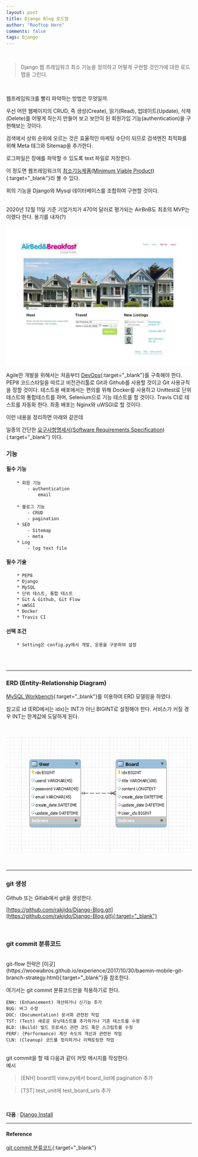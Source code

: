 ```yaml
---
layout: post
title: Django Blog 로드맵
author: "Rooftop Hero"
comments: false
tags: Django
---
```

<br>

> Django 웹 프레임워크 최소 기능을 정의하고 어떻게 구현할 것인가에 대한 로드맵을 그린다.

<br>

웹프레임워크를 빨리 파악하는 방법은 무엇일까.

우선 어떤 웹페이지의 CRUD, 즉 생성(Create), 읽기(Read), 업데이트(Update), 삭제(Delete)를 어떻게 하는지 만들어 보고
보안이 된 회원가입 기능(authentication)을 구현해보는 것이다.

검색에서 상위 순위에 오르는 것은 효율적인 마케팅 수단이 되므로 검색엔진 최적화를 위해 Meta 태그와 Sitemap을 추가한다.

로그파일은 장애를 파악할 수 있도록 text 파일로 저장한다. 

이 정도면 웹프레임워크의 [최소기능제품(Minimum Viable Product)](https://brunch.co.kr/@jjollae/7){:target="_blank"}라 볼 수 있다.

위의 기능을 Django와 Mysql 데이터베이스를 조합하여 구현할 것이다. 

<br>
2020년 12월 11일 기준 기업가치가 470억 달러로 평가되는 AirBnB도 최초의 MVP는 이랬다 한다. 용기를 내자(?)


![airbnb.png](/images/posts/2020-12-14/airbnb.png)


Agile한 개발을 위해서는 처음부터 [DevOps](https://brunch.co.kr/@jowlee/120){:target="_blank"}를 구축해야 한다.
PEP8 코드스타일을 따르고 비전관리툴로 Git과 Github를 사용할 것이고 Git 사용규칙을 정할 것이다. 테스트용 배포에서는 편의를 위해 Docker를 사용하고 Unittest로 단위테스트와 통합테스트를 하며, Selenium으로 기능 테스트를 할 것이다. Travis CI로 테스트를 자동화 한다. 최종 배포는 Nginx와 uWSGI로 할 것이다.

이런 내용을 정리하면 아래와 같은데

일종의 간단한 [요구사항명세서(Software Requirements Specification)](https://medium.com/@dnjswbf/%EC%9A%94%EA%B5%AC%EC%82%AC%ED%95%AD-%EC%A0%95%EC%9D%98%EC%84%9C-%EA%B8%B0%EC%88%A0%EC%84%9C-%EB%AA%85%EC%84%B8%EC%84%9C-b8d47599ab64){:target="_blank"} 이다.


### 기능


#### 필수 기능


```
    * 회원 기능
        - authentication
            email

    * 블로그 기능
        - CRUD
        - pagination
    * SEO
        - Sitemap
        - meta
    * Log
        - log text file
```


#### 필수 기술


```
    * PEP8
    * Django
    * MySQL
    * 단위 테스트, 통합 테스트
    * Git & Github, Git Flow
    * uWSGI
    * Docker
    * Travis CI
```


#### 선택 조건


```
    * Setting은 config.py에서 개발, 운용을 구분하여 설정
```

<br>
<br>

---

### ERD (Entity-Relationship Diagram)

[MySQL Workbench](https://dev.mysql.com/downloads/workbench/){:target="_blank"}를 이용하여 ERD 모델링을 하였다. 

참고로 id (ERD에서는 idx)는 INT가 아닌 BIGINT로 설정해야 한다. 서비스가 커질 경우 INT는 한계값에 도달하게 된다. 

<br>

![django_blog_erd.jpg](/images/posts/2020-12-14/django_blog_erd.jpg)

<br>

---

### git 생성

Github 또는 Gitlab에서 git을 생성한다.

[https://github.com/rakjido/Django-Blog.git](https://github.com/rakjido/Django-Blog.git){:target="_blank"}

<br>

### git commit 분류코드

<br>
git-flow 전략은 [이곳](https://woowabros.github.io/experience/2017/10/30/baemin-mobile-git-branch-strategy.html){:target="_blank"}을 참조한다.

여기서는 git commit 분류코드만을 적용하기로 한다.

```
ENH: (Enhancement) 개선하거나 신기능 추가
BUG: 버그 수정
DOC: (Documentation) 문서화 관련된 작업
TST: (Test) 새로운 유닛테스트를 추가하거나 기존 테스트를 수정
BLD: (Build) 빌드 프로세스 관련 코드 혹은 스크립트를 수정
PERF: (Performance) 계산 속도의 개선과 관련된 작업
CLN: (Cleanup) 코드를 정리하거나 리팩토링한 작업
```

<br>
git commit을 할 때 다음과 같이 커밋 메시지를 작성한다.

<br>
예시 

> [ENH] board의 view.py에서 board_list에 pagination 추가  

> [TST] test_unit에 test_board_urls 추가


<br>

**다음** : [Django Install](/2020/12/21/Django-install)  


---


#### Reference


[git commit 분류코드](http://story.haezoom.com/?p=936){:target="_blank"}

